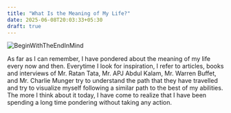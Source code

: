 ```yaml
---
title: "What Is the Meaning of My Life?"
date: 2025-06-08T20:03:33+05:30
draft: true
---
```


![BeginWithTheEndInMind](/images/BeginWithTheEndInMind.png)

As far as I can remember, I have pondered about the meaning of my life every now and then. Everytime I look for inspiration, I refer to articles, books and interviews of Mr. Ratan Tata, Mr. APJ Abdul Kalam, Mr. Warren Buffet, and Mr. Charlie Munger try to understand the path that they have travelled and try to visualize myself following a similar path to the best of my abilities. The more I think about it today, I have come to realize that I have been spending a long time pondering without taking any action. 

